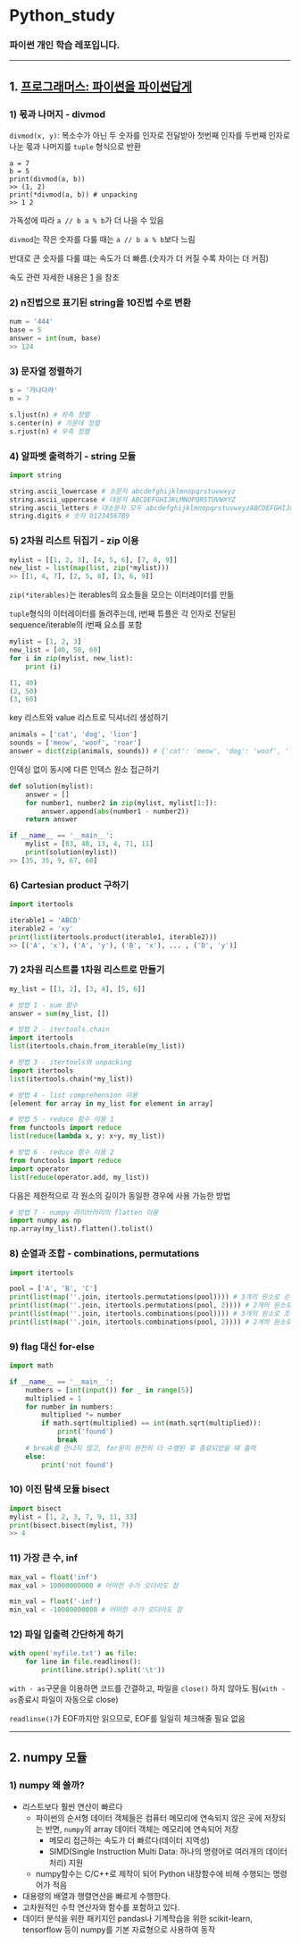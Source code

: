 # Python_study

### 파이썬 개인 학습 레포입니다.

---

## 1. [프로그래머스: 파이썬을 파이썬답게](https://school.programmers.co.kr/learn/courses/4008/4008-%ED%8C%8C%EC%9D%B4%EC%8D%AC%EC%9D%84-%ED%8C%8C%EC%9D%B4%EC%8D%AC%EB%8B%B5%EA%B2%8C)

### 1) 몫과 나머지 - divmod

`divmod(x, y)`: 복소수가 아닌 두 숫자를 인자로 전달받아 첫번째 인자를 두번째 인자로 나눈 몫과 나머지를 `tuple` 형식으로 반환
```python3
a = 7
b = 5
print(divmod(a, b))
>> (1, 2)
print(*divmod(a, b)) # unpacking
>> 1 2
```

가독성에 따라 `a // b a % b`가 더 나을 수 있음

`divmod`는 작은 숫자를 다룰 때는 `a // b a % b`보다 느림

반대로 큰 숫자를 다룰 떄는 속도가 더 빠름.(숫자가 더 커질 수록 차이는 더 커짐)

속도 관련 자세한 내용은 [1] 을 참조

### 2) n진법으로 표기된 string을 10진법 수로 변환

```python
num = '444'
base = 5
answer = int(num, base)
>> 124
```

### 3) 문자열 정렬하기

```python
s = '가나다라'
n = 7

s.ljust(n) # 좌측 정렬
s.center(n) # 가운데 정렬
s.rjust(n) # 우측 정렬

```

### 4) 알파벳 출력하기 - string 모듈

```python
import string 

string.ascii_lowercase # 소문자 abcdefghijklmnopqrstuvwxyz
string.ascii_uppercase # 대문자 ABCDEFGHIJKLMNOPQRSTUVWXYZ
string.ascii_letters # 대소문자 모두 abcdefghijklmnopqrstuvwxyzABCDEFGHIJKLMNOPQRSTUVWXYZ
string.digits # 숫자 0123456789
```

### 5) 2차원 리스트 뒤집기 - zip 이용

```python
mylist = [[1, 2, 3], [4, 5, 6], [7, 8, 9]]
new_list = list(map(list, zip(*mylist)))
>> [[1, 4, 7], [2, 5, 8], [3, 6, 9]]
```
`zip(*iterables)`는 iterables의 요소들을 모으는 이터레이터를 만듦

`tuple`형식의 이터레이터를 돌려주는데, i번째 튜플은 각 인자로 전달된 sequence/iterable의 i번째 요소를 포함
```python
mylist = [1, 2, 3]
new_list = [40, 50, 60]
for i in zip(mylist, new_list):
    print (i)

(1, 40)
(2, 50)
(3, 60)
```

key 리스트와 value 리스트로 딕셔너리 생성하기
```python
animals = ['cat', 'dog', 'lion']
sounds = ['meow', 'woof', 'roar']
answer = dict(zip(animals, sounds)) # {'cat': 'meow', 'dog': 'woof', 'lion': 'roar'}
```

인덱싱 없이 동시에 다른 인덱스 원소 접근하기
```python
def solution(mylist):
    answer = []
    for number1, number2 in zip(mylist, mylist[1:]):
        answer.append(abs(number1 - number2))
    return answer

if __name__ == '__main__':
    mylist = [83, 48, 13, 4, 71, 11]    
    print(solution(mylist))
>> [35, 35, 9, 67, 60]
```

### 6) Cartesian product 구하기

```python
import itertools

iterable1 = 'ABCD'
iterable2 = 'xy'
print(list(itertools.product(iterable1, iterable2)))
>> [('A', 'x'), ('A', 'y'), ('B', 'x'), ... , ('D', 'y')]
```

### 7) 2차원 리스트를 1차원 리스트로 만들기

```python
my_list = [[1, 2], [3, 4], [5, 6]]

# 방법 1 - sum 함수
answer = sum(my_list, [])

# 방법 2 - itertools.chain
import itertools
list(itertools.chain.from_iterable(my_list))

# 방법 3 - itertools와 unpacking
import itertools
list(itertools.chain(*my_list))

# 방법 4 - list comprehension 이용
[element for array in my_list for element in array]

# 방법 5 - reduce 함수 이용 1
from functools import reduce
list(reduce(lambda x, y: x+y, my_list))

# 방법 6 - reduce 함수 이용 2
from functools import reduce
import operator
list(reduce(operator.add, my_list))
```

다음은 제한적으로 각 원소의 길이가 동일한 경우에 사용 가능한 방법

```python
# 방법 7 - numpy 라이브러리의 flatten 이용
import numpy as np
np.array(my_list).flatten().tolist()
```

### 8) 순열과 조합 - combinations, permutations

```python
import itertools

pool = ['A', 'B', 'C']
print(list(map(''.join, itertools.permutations(pool)))) # 3개의 원소로 순열 만들기
print(list(map(''.join, itertools.permutations(pool, 2)))) # 2개의 원소로 순열 만들기
print(list(map(''.join, itertools.combinations(pool)))) # 3개의 원소로 조합 만들기
print(list(map(''.join, itertools.combinations(pool, 2)))) # 2개의 원소로 조합 만들기
```

### 9) flag 대신 for-else

```python
import math

if __name__ == '__main__':
    numbers = [int(input()) for _ in range(5)]
    multiplied = 1
    for number in numbers:
        multiplied *= number
        if math.sqrt(multiplied) == int(math.sqrt(multiplied)):
            print('found')
            break
    # break를 만나지 않고, for문이 완전히 다 수행된 후 종료되었을 때 출력            
    else:
        print('not found')
```

### 10) 이진 탐색 모듈 bisect

```python
import bisect
mylist = [1, 2, 3, 7, 9, 11, 33]
print(bisect.bisect(mylist, 7))
>> 4
```

### 11) 가장 큰 수, inf

```python
max_val = float('inf')
max_val > 10000000000 # 어떠한 수가 오더라도 참 

min_val = float('-inf')
min_val < -10000000000 # 어떠한 수가 오더라도 참
```

### 12) 파일 입출력 간단하게 하기

```python
with open('myfile.txt') as file:
    for line in file.readlines():
        print(line.strip().split('\t'))
```

`with - as`구문을 이용하면 코드를 간결하고, 파일을 `close()` 하지 않아도 됨(`with - as`종료시 파일이 자동으로 close)

`readlinse()`가 EOF까지만 읽으므로, EOF를 일일히 체크해줄 필요 없음 



[1]: (https://stackoverflow.com/questions/30079879/is-divmod-faster-than-using-the-and-operators)


---

## 2. numpy 모듈

### 1) numpy 왜 쓸까?

 - 리스트보다 훨씬 연산이 빠르다
   - 파이썬의 순서형 데이터 객체들은 컴퓨터 메모리에 연속되지 않은 곳에 저장되는 반면, `numpy`의 array 데이터 객체는 메모리에 연속되어 저장
     - 메모리 접근하는 속도가 더 빠르다(데이터 지역성)
     - SIMD(Single Instruction Multi Data: 하나의 명령어로 여러개의 데이터 처리) 지원
   - numpy함수는 C/C++로 제작이 되어 Python 내장함수에 비해 수행되는 명령어가 적음
 - 대용령의 배열과 행렬연산을 빠르게 수행한다.
 - 고차원적인 수학 연산자와 함수를 포함하고 있다.
 - 데이터 분석을 위한 패키지인 pandas나 기계학습을 위한 scikit-learn, tensorflow 등이 numpy를 기본 자료형으로 사용하여 동작 